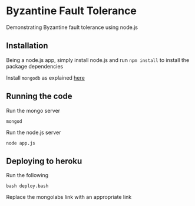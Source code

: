# Byzantine Fault Tolerance
Demonstrating Byzantine fault tolerance using node.js

## Installation
Being a node.js app, simply install node.js and run `npm install` to install the package dependencies

Install `mongodb` as explained [here](http://docs.mongodb.org/manual/)

## Running the code
Run the mongo server

    mongod

Run the node.js server

    node app.js

## Deploying to heroku
Run the following

    bash deploy.bash

Replace the mongolabs link with an appropriate link
